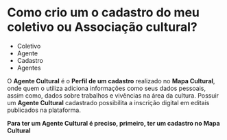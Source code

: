 # Como crio um o cadastro do meu coletivo ou Associação cultural?

- Coletivo
- Agente
- Cadastro
- Agentes

O <b>Agente Cultural</b> é o <b>Perfil de um cadastro</b> realizado no <b>Mapa Cultural</b>, onde quem o utiliza adiciona informações como seus dados pessoais, assim como, dados sobre trabalhos e vivências na área da cultura. 
Possuir um <b>Agente Cultural</b> cadastrado possibilita a inscrição digital em editais publicados na plataforma. 

<b>Para ter um Agente Cultural é preciso, primeiro, ter um cadastro no Mapa Cultural</b>